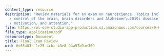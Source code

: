 ```yaml
---
content_type: resource
description: "Review materials for an exam on neuroscience. Topics include chemical\
  \ control of the brain, brain disorders and Alzheimer\u2019s disease, eating and\
  \ motivation, and attention."
file: https://ol-ocw-studio-app-production.s3.amazonaws.com/courses/9-01-introduction-to-neuroscience-fall-2007/6d65403d1e254cba43e894a57b9ae309_9_01_final_rev.pdf
file_type: application/pdf
resourcetype: Document
title: Final Exam Review
uid: 6d65403d-1e25-4cba-43e8-94a57b9ae309
---
```

